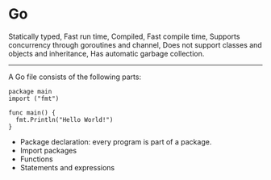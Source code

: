 # Go
Statically typed, Fast run time, Compiled, Fast compile time, Supports concurrency through goroutines and channel, Does not support classes and objects and inheritance, Has automatic garbage collection.

---
A Go file consists of the following parts:
```
package main
import ("fmt")

func main() {
  fmt.Println("Hello World!")
}
```

- Package declaration: every program is part of a package.
- Import packages
- Functions
- Statements and expressions
